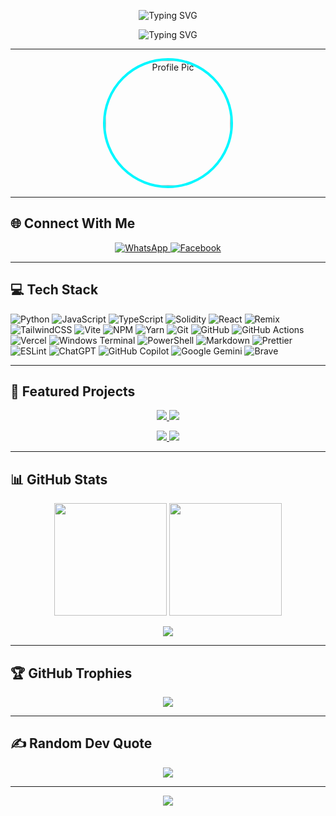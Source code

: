<!-- HEADER -->
<p align="center">
  <img src="https://readme-typing-svg.demolab.com?font=Bungee&weight=900&size=72&pause=1000&color=00F7FF&center=true&vCenter=true&width=1000&height=132&lines=Mystery-CLI" alt="Typing SVG" />
</p>

<p align="center">
  <img src="https://readme-typing-svg.demolab.com?font=Mozilla+Headline&weight=500&size=45&pause=1000&center=true&vCenter=true&width=1000&height=100&lines=Back-End+Developer;Smart+Contract+Engineer;Building+Seamless+UI;Decentralized+Magic%E2%9A%A1" alt="Typing SVG" />
</p>

---

<!-- PROFILE IMAGE -->
<p align="center">
  <img src="[https://avatars.githubusercontent.com/u/9919?s=280&v=4](https://avatars.githubusercontent.com/u/233705094?s=400&u=c2bf2327d0419d305ff6e04eec879e74d3d58edc&v=4)" alt="Profile Pic" width="200" style="border-radius:50%; border:4px solid #00F7FF;" />
</p>

---


## 🌐 Connect With Me
<p align="center">
  <a href="https://wa.me/qr/PNNCQAOB4GIII1">
    <img alt="WhatsApp" src="https://img.shields.io/badge/WhatsApp-25D366?style=for-the-badge&logo=whatsapp&logoColor=white"/>
  </a>
  <a href="https://www.facebook.com/MperoAce">
    <img alt="Facebook" src="https://img.shields.io/badge/Facebook-%231877F2.svg?style=for-the-badge&logo=Facebook&logoColor=white"/>
  </a>
</p>

---

## 💻 Tech Stack
![Python](https://img.shields.io/badge/python-%2314354C.svg?style=for-the-badge&logo=python&logoColor=white)
![JavaScript](https://img.shields.io/badge/javascript-%23323330.svg?style=for-the-badge&logo=javascript&logoColor=%23F7DF1E)
![TypeScript](https://img.shields.io/badge/typescript-%23007ACC.svg?style=for-the-badge&logo=typescript&logoColor=white)
![Solidity](https://img.shields.io/badge/Solidity-%23363636.svg?style=for-the-badge&logo=solidity&logoColor=white)
![React](https://img.shields.io/badge/react-%2320232a.svg?style=for-the-badge&logo=react&logoColor=%2361DAFB)
![Remix](https://img.shields.io/badge/remix-%23000.svg?style=for-the-badge&logo=remix&logoColor=white)
![TailwindCSS](https://img.shields.io/badge/tailwindcss-%2338B2AC.svg?style=for-the-badge&logo=tailwind-css&logoColor=white)
![Vite](https://img.shields.io/badge/vite-%23646CFF.svg?style=for-the-badge&logo=vite&logoColor=white)
![NPM](https://img.shields.io/badge/NPM-%23CB3837.svg?style=for-the-badge&logo=npm&logoColor=white)
![Yarn](https://img.shields.io/badge/yarn-%232C8EBB.svg?style=for-the-badge&logo=yarn&logoColor=white)
![Git](https://img.shields.io/badge/git-%23F05033.svg?style=for-the-badge&logo=git&logoColor=white)
![GitHub](https://img.shields.io/badge/github-%23121011.svg?style=for-the-badge&logo=github&logoColor=white)
![GitHub Actions](https://img.shields.io/badge/github%20actions-%232671E5.svg?style=for-the-badge&logo=githubactions&logoColor=white)
![Vercel](https://img.shields.io/badge/vercel-%23000000.svg?style=for-the-badge&logo=vercel&logoColor=white)
![Windows Terminal](https://img.shields.io/badge/Windows%20Terminal-%234D4D4D.svg?style=for-the-badge&logo=windows-terminal&logoColor=white)
![PowerShell](https://img.shields.io/badge/PowerShell-%235391FE.svg?style=for-the-badge&logo=powershell&logoColor=white)
![Markdown](https://img.shields.io/badge/markdown-%23000000.svg?style=for-the-badge&logo=markdown&logoColor=white)
![Prettier](https://img.shields.io/badge/prettier-%23F7B93E.svg?style=for-the-badge&logo=prettier&logoColor=black)
![ESLint](https://img.shields.io/badge/ESLint-4B3263?style=for-the-badge&logo=eslint&logoColor=white)
![ChatGPT](https://img.shields.io/badge/chatGPT-74aa9c?style=for-the-badge&logo=openai&logoColor=white)
![GitHub Copilot](https://img.shields.io/badge/github_copilot-8957E5?style=for-the-badge&logo=github-copilot&logoColor=white)
![Google Gemini](https://img.shields.io/badge/google%20gemini-8E75B2?style=for-the-badge&logo=google%20gemini&logoColor=white)
![Brave](https://img.shields.io/badge/Brave-FB542B?style=for-the-badge&logo=Brave&logoColor=white)

---

## 📂 Featured Projects
<p align="center">
  <a href="https://github.com/Mystery-CLI/Expense-Tracker">
    <img src="https://github-readme-stats.vercel.app/api/pin/?username=Mystery-CLI&repo=Expense-Tracker&theme=monokai" />
  </a>
  <a href="https://github.com/Mystery-CLI/Ethereum-Wallet-Validator">
    <img src="https://github-readme-stats.vercel.app/api/pin/?username=Mystery-CLI&repo=Ethereum-Wallet-Validator&theme=monokai" />
  </a>
</p>

<p align="center">
  <a href="https://github.com/Mystery-CLI/Novel-CoWriter-AI">
    <img src="https://github-readme-stats.vercel.app/api/pin/?username=Mystery-CLI&repo=Novel-CoWriter-AI&theme=monokai" />
  </a>
  <a href="https://github.com/Mystery-CLI/Starknet-Hackathon">
    <img src="https://github-readme-stats.vercel.app/api/pin/?username=Mystery-CLI&repo=Starknet-Hackathon&theme=monokai" />
  </a>
</p>

---

## 📊 GitHub Stats
<p align="center">
  <img src="https://github-readme-stats.vercel.app/api?username=Mystery-CLI&theme=monokai&hide_border=false&include_all_commits=false&count_private=true" height="180"/>
  <img src="https://github-readme-streak-stats.herokuapp.com/?user=Mystery-CLI&theme=monokai&hide_border=false" height="180"/>
</p>

<p align="center">
  <img src="https://github-readme-activity-graph.vercel.app/graph?username=Mystery-CLI&theme=react-dark&hide_border=true" />
</p>

---

## 🏆 GitHub Trophies
<p align="center">
  <img src="https://github-profile-trophy.vercel.app/?username=Mystery-CLI&theme=monokai&no-frame=false&no-bg=true&margin-w=4" />
</p>

---

## ✍ Random Dev Quote
<p align="center">
  <img src="https://quotes-github-readme.vercel.app/api?type=horizontal&theme=radical"/>
</p>

---

<p align="center">
  <img src="https://capsule-render.vercel.app/api?type=waving&color=gradient&height=100&section=footer"/>
</p>
